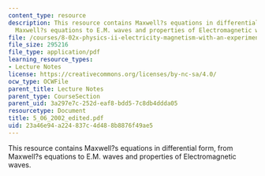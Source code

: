 ```yaml
---
content_type: resource
description: This resource contains Maxwell?s equations in differential form, from
  Maxwell?s equations to E.M. waves and properties of Electromagnetic waves.
file: /courses/8-02x-physics-ii-electricity-magnetism-with-an-experimental-focus-spring-2005/23a46e94a224837c4d488b8876f49ae5_5_06_2002_edited.pdf
file_size: 295216
file_type: application/pdf
learning_resource_types:
- Lecture Notes
license: https://creativecommons.org/licenses/by-nc-sa/4.0/
ocw_type: OCWFile
parent_title: Lecture Notes
parent_type: CourseSection
parent_uid: 3a297e7c-252d-eaf8-bdd5-7c8db4ddda05
resourcetype: Document
title: 5_06_2002_edited.pdf
uid: 23a46e94-a224-837c-4d48-8b8876f49ae5
---
```

This resource contains Maxwell?s equations in differential form, from Maxwell?s equations to E.M. waves and properties of Electromagnetic waves.